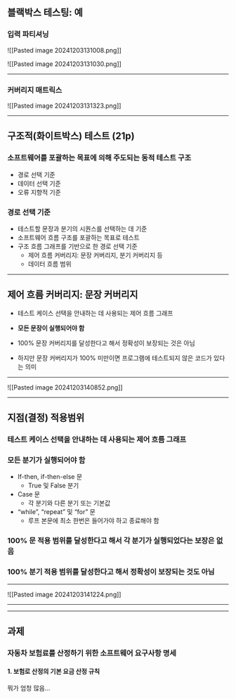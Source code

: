 ## 블랙박스 테스팅: 예
### 입력 파티셔닝
![[Pasted image 20241203131008.png]]

![[Pasted image 20241203131030.png]]

---
### 커버리지 매트릭스
![[Pasted image 20241203131323.png]]

---
## 구조적(화이트박스) 테스트 (21p)
### 소프트웨어를 포괄하는 목표에 의해 주도되는 동적 테스트 구조
- 경로 선택 기준
- 데이터 선택 기준
- 오류 지향적 기준

### **경로 선택 기준**
- 테스트할 문장과 분기의 시퀀스를 선택하는 데 기준
- 소프트웨어 흐름 구조를 포괄하는 목표로 테스트
- 구조 흐름 그래프를 기반으로 한 경로 선택 기준
	- 제어 흐름 커버리지: 문장 커버리지, 분기 커버리지 등
	- 데이터 흐름 범위

---
## 제어 흐름 커버리지: 문장 커버리지
- 테스트 케이스 선택을 안내하는 데 사용되는 제어 흐름 그래프
- **모든 문장이 실행되어야 함**

- 100% 문장 커버리지를 달성한다고 해서 정확성이 보장되는 것은 아님
- 하지만 문장 커버리지가 100% 미만이면 프로그램에 테스트되지 않은 코드가 있다는 의미

---
![[Pasted image 20241203140852.png]]

---
## 지점(결정) 적용범위
### 테스트 케이스 선택을 안내하는 데 사용되는 제어 흐름 그래프
### 모든 분기가 실행되어야 함
- If-then, if-then-else 문
	- True 및 False 분기
- Case 문
	- 각 분기와 다른 분기 또는 기본값
- “while”, “repeat” 및 “for” 문
	- 루프 본문에 최소 한번은 들어가야 하고 종료해야 함

### 100% 문 적용 범위를 달성한다고 해서 각 분기가 실행되었다는 보장은 없음

### 100% 분기 적용 범위를 달성한다고 해서 정확성이 보장되는 것도 아님

---
![[Pasted image 20241203141224.png]]

---












---
## 과제
### 자동차 보험료를 산정하기 위한 소프트웨어 요구사항 명세
#### 1. 보험로 산정의 기본 요금 산정 규칙

뭐가 엄청 많음...
